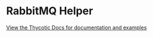 # RabbitMQ Helper

[View the Thycotic Docs for documentation and examples](https://docs.thycotic.com/rabbitmq-helper)
